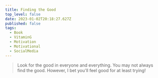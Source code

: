 ```yaml
---
title: Finding the Good
top_level: false
date: 2023-01-02T20:18:27.627Z
published: false
tags:
  - Book
  - VitaminG
  - Motivation
  - Motivational
  - SocialMedia
---
```

> Look for the good in everyone and everything. You may not always find the good. However, I bet you'll feel good for at least trying!